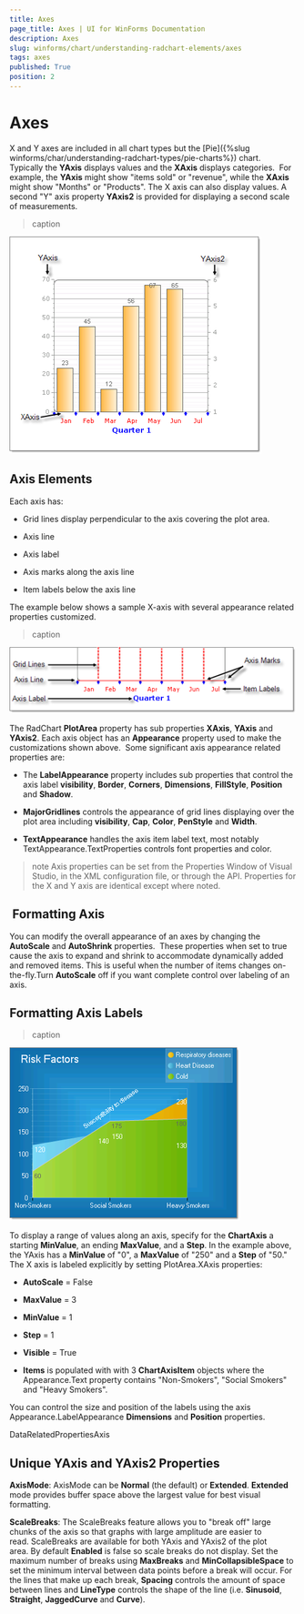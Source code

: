 ```yaml
---
title: Axes
page_title: Axes | UI for WinForms Documentation
description: Axes
slug: winforms/chart/understanding-radchart-elements/axes
tags: axes
published: True
position: 2
---
```


# Axes



X and Y axes are included in all chart types but the [Pie]({%slug winforms/char/understanding-radchart-types/pie-charts%}) chart. Typically the __YAxis__ displays values and the __XAxis__ displays categories.  For example, the __YAxis__ might show "items sold" or "revenue", while the __XAxis__ might show "Months" or "Products". The X axis can also display values. A second "Y" axis property __YAxis2__ is provided for displaying a second scale of measurements. 
>caption 

![chart-undestanding-radchart-elements-axes 001](images/chart-undestanding-radchart-elements-axes001.png)

## Axis Elements

Each axis has: 

* Grid lines display perpendicular to the axis covering the plot area. 


* Axis line 


* Axis label 


* Axis marks along the axis line 


* Item labels below the axis line 

The example below shows a sample X-axis with several appearance related properties customized. 
>caption 

![chart-undestanding-radchart-elements-axes 002](images/chart-undestanding-radchart-elements-axes002.png)

The RadChart __PlotArea__ property has sub properties __XAxis__, __YAxis__ and __YAxis2__. Each axis object has an __Appearance__ property used to make the customizations shown above.  Some significant axis appearance related properties are: 

* The __LabelAppearance__ property includes sub properties that control the axis label __visibility__, __Border__, __Corners__, __Dimensions__, __FillStyle__, __Position__ and __Shadow__. 


* __MajorGridlines__ controls the appearance of grid lines displaying over the plot area including __visibility__, __Cap__, __Color__, __PenStyle__ and __Width__.
            

* __TextAppearance__ handles the axis item label text, most notably TextAppearance.TextProperties controls font properties and color.

>note Axis properties can be set from the Properties Window of Visual Studio, in the XML configuration file, or through the API. Properties for the X and Y axis are identical except where noted.
>


##  Formatting Axis

You can modify the overall appearance of an axes by changing the __AutoScale__ and __AutoShrink__ properties.  These properties when set to true cause the axis to expand and shrink to accommodate dynamically added and removed items. This is useful when the number of items changes on-the-fly.Turn __AutoScale__ off if you want complete control over labeling of an axis.



## Formatting Axis Labels
>caption 

![chart-undestanding-radchart-elements-axes 003](images/chart-undestanding-radchart-elements-axes003.png)

To display a range of values along an axis, specify for the __ChartAxis__ a starting __MinValue__, an ending __MaxValue__, and a __Step__. In the example above, the YAxis has a __MinValue__ of "0", a __MaxValue__ of "250" and a __Step__ of "50." The X axis is labeled explicitly by setting PlotArea.XAxis properties:  

* __AutoScale__ = False 


* __MaxValue__ = 3 


* __MinValue__ = 1 


* __Step__ = 1 


* __Visible__ = True 


* __Items__ is populated with with 3 __ChartAxisItem__ objects where the Appearance.Text property contains "Non-Smokers", "Social Smokers" and "Heavy Smokers".

You can control the size and position of the labels using the axis Appearance.LabelAppearance __Dimensions__ and __Position__ properties.

DataRelatedPropertiesAxis



## Unique YAxis and YAxis2 Properties

__AxisMode__: AxisMode can be __Normal__ (the default) or __Extended__. __Extended__ mode provides buffer space above the largest value for best visual formatting.

__ScaleBreaks__: The ScaleBreaks feature allows you to "break off" large chunks of the axis so that graphs with large amplitude are easier to read. ScaleBreaks are available for both YAxis and YAxis2 of the plot area. By default __Enabled__ is false so scale breaks do not display. Set the maximum number of breaks using __MaxBreaks__ and __MinCollapsibleSpace__ to set the minimum interval between data points before a break will occur. For the lines that make up each break, __Spacing__ controls the amount of space between lines and __LineType__ controls the shape of the line (i.e. __Sinusoid__, __Straight__, __JaggedCurve__ and __Curve__).


